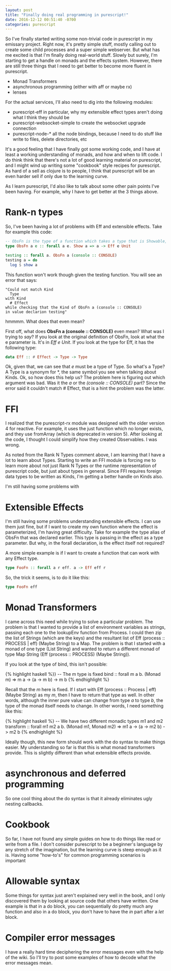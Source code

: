```yaml
---
layout: post
title: "Finally doing real programming in purescript!"
date: 2016-12-12 00:51:40 -0700
categories: purescript
---
```

So I've finally started writing some non-trivial code in purescript in my emissary project.  Right now, it's pretty
simple stuff, mostly calling out to create some child processes and a super simple webserver.  But what has me excited
is that I'm finally doing real-world stuff.  Slowly but surely, I'm starting to get a handle on monads and the effects
system. However, there are still three things that I need to get better to become more fluent in purescript.

- Monad Transformers
- asynchronous programming (either with aff or maybe rx)
- lenses

For the actual services, I'll also need to dig into the following modules:

- purescript-eff in particular, why my extensible effect types aren't doing what I think they should be
- purescript-websocket-simple to create the websocket upgrade connection
- purescript-node-* all the node bindings, because I need to do stuff like write to files, delete directories, etc

It's a good feeling that I have finally got some working code, and I have at least a working understanding of monads,
and how and when to lift code.  I do think think that there's not a lot of good learning material on purescript, and I
might wind up writing some "cookbook" style recipes for purescript.  As hard of a sell as clojure is to people, I think
that purescript will be an even harder sell if only due to the learning curve.

As I learn purescript, I'd also like to talk about some other pain points I've been having.  For example, why I have to
get better at the 3 things above.

# Rank-n types

So, I've been having a lot of problems with Eff and extensible effects.  Take for example this code:

```haskell
-- ObsFn is the type of a function which takes a type that is Showable, has some kind of effect, and returns Unit
type ObsFn a e :: forall a e. Show a => a -> Eff e Unit

testing :: forall a. ObsFn a (console :: CONSOLE)
testing a = do
  log $ show a
```

This function won't work though given the testing function.  You will see an error that says:

```
"Could not match Kind
  Type
with Kind
  # Effect
while checking that the Kind of ObsFn a (console :: CONSOLE)
in value declarion testing"
```

hmmmm.  What does that even mean?

First off, what does **ObsFn a (console :: CONSOLE)** even mean?  What was I trying to _say_?  If you look at the
original definition of ObsFn, look at what the e parameter is.  It's in _Eff e Unit_.  If you look at the type for Eff,
it has the following type:

```haskell
data Eff :: # Effect -> Type -> Type
```

Ok, given that, we can see that _e_ must be a type of Type.  So what's a Type?  A Type is a synonym for *, the same
symbol you see when talking about Kinds.  Ok, so how does this help us?  The problem here is figuring out which argument
was bad.  Was it the _a_ or the _(console :: CONSOLE)_ part?  Since the error said it couldn't match # Effect, that is a
hint the problem was the latter.

# FFI

I realized that the purescript-rx module was designed with the older version 4 for reactive.  For example, it uses the
just function which no longer exists, and they use fromArray (which is deprecated in version 5).  After looking at the
code, I thought I could simplify how they created Observables.  I was wrong.

As noted from the Rank N Types comment above, I am learning that I have a lot to learn about Types.  Starting to write
an FFI module is forcing me to learn more about not just Rank N Types or the runtime representation of purescript code,
but just about types in general.  Since FFI requires foreign data types to be written as Kinds, I'm getting a better
handle on Kinds also.

I'm still having some problems with

# Extensible Effects

I'm still having some problems understanding extensible effects.  I can use them just fine, but if I want to create my
own function where the effect is parameterized, I'm having great difficulty.  Take for example the type alias of ObsFn
that was declared earlier.  This type is passing in the effect as a type parameter.  But why, in the forall declaration,
is the effect itself not required?

A more simple example is if I want to create a function that can work with any Effect type.

```haskell
type FooFn :: forall a r eff. a -> Eff eff r
```

So, the trick it seems, is to do it like this:

```haskell
type FooFn eff
```

# Monad Transformers

I came across this need while trying to solve a particular problem.  The problem is that I wanted to provide a list of
environment variables as strings, passing each one to the lookupEnv function from Process.  I could then zip the list of
Strings (which are the keys) and the resultant list of Eff (process :: PROCESS | eff) (Maybe String) to a Map.  The
problem is that I started with a monad of one type (List String) and wanted to return a different monad of type
Map String (Eff (process :: PROCESS) (Maybe String)).

If you look at the type of bind, this isn't possible:

{% highlight haskell %}}
-- The m type is fixed
bind :: forall m a b. (Monad m) => m a -> (a -> m b) -> m b
{% endhighlight %}

Recall that the _m_ here is fixed.  If I start with Eff (process :: Process | eff) (Maybe String) as my _m_, then I have
to return that type as well.  In other words, although the inner pure value can change from type _a_ to type _b_, the
type of the monad itself needs to change.  In other words, I need something like this:

{% highlight haskell %}
-- We have two different monadic types m1 and m2
transform :: forall m1 m2 a b. (Monad m1, Monad m2) => m1 a -> (a -> m2 b) -> m2 b
{% endhighlight %}

Ideally though, this new form should work with the do syntax to make things easier.  My understanding so far is that
this is what monad transformers provide.  This is slightly different than what extensible effects provide.

# asynchronous and deferred programming

So one cool thing about the do syntax is that it already eliminates ugly nesting callbacks.

# Cookbook

So far, I have not found any simple guides on how to do things like read or write from a file.  I don't consider
purescript to be a beginner's language by any stretch of the imagination, but the learning curve is steep enough as it
is.  Having some "how-to's" for common programming scenarios is important

# Allowable syntax

Some things for syntax just aren't explained very well in the book, and I only discovered them by looking at source code
that others have written.  One example is that in a do block, you can sequentially do pretty much any function and also
in a do block, you don't have to have the _in_ part after a _let_ block.

# Compiler error messages

I have a really hard time deciphering the error messages even with the help of the wiki.  So I'll try to post some
examples of how to decode what the error messages mean.
